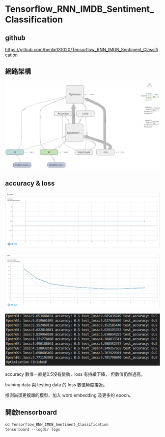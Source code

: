 # Tensorflow_RNN_IMDB_Sentiment_Classification

## github
https://github.com/benlin131020/Tensorflow_RNN_IMDB_Sentiment_Classification

## 網路架構
![Alt text](nn_structure.PNG)

## accuracy & loss
![Alt text](accuracy.PNG)

![Alt text](loss.PNG)

![Alt text](result.PNG)

accuracy 數值一直是0.5沒有變動，loss 有持續下降， 但數值仍然過高。

training data 與 testing data 的 loss 數值極度接近。

推測尚須更複雜的模型、加入 word embedding 及更多的 epoch。

## 開啟tensorboard
```
cd Tensorflow_RNN_IMDB_Sentiment_Classification
tensorboard --logdir logs
```
